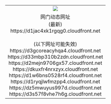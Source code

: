 ﻿<table>
  <tr></tr>
  <tr><td colspan=2 align=center><img src="https://d1jac4xk1rgqg0.cloudfront.net/Up/oGate.jpg" /></td></tr>
  <tr><td colspan=2 align=center>网门动态网址<br/>(最新)
<br>https://d1jac4xk1rgqg0.cloudfront.net
<br/><br/>(以下网址可能失效)
<br>https://d3gcoreacyhqa4.cloudfront.net
<br>https://d33mbp310b2zdn.cloudfront.net
<br>https://d2mejn9706gx57.cloudfront.net
<br>https://dkuxfr4nrxzyx.cloudfront.net
<br>https://d1w6bns0528rf4.cloudfront.net
<br>https://d1ryqjlwfmzpp4.cloudfront.net
<br>https://dz5mwuyus997d.cloudfront.net
<br>https://d3s57f8vhe7h6g.cloudfront.net
    </td>
  </tr>
</table>
